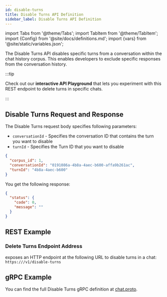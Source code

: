 ```yaml
---
id: disable-turns
title: Disable Turns API Definition
sidebar_label: Disable Turns API Definition
---
```


import Tabs from '@theme/Tabs';
import TabItem from '@theme/TabItem';
import {Config} from '@site/docs/definitions.md';
import {vars} from '@site/static/variables.json';

The Disable Turns API disables specific turns from a conversation within the 
chat history corpus. This enables developers to exclude specific responses 
from the conversation history. 

:::tip

Check out our **interactive API Playground** that lets you experiment with this 
REST endpoint to delete turns in specific chats.

:::

## Disable Turns Request and Response

The Disable Turns request body specifies following parameters:

* `conversationId` - Specifies the conversation ID that contains the turn 
  you want to disable
* `turnId` - Specifies the Turn ID that you want to disable

```json
{
  "corpus_id": 1,
  "conversationId": "0191086a-4b8a-4aec-b600-affa9b261ac",
  "turnId": "4b8a-4aec-b600"
}
```

You get the following response:

```json
{
  "status": {
    "code": 0,
    "message": ""
  }
}
```

## REST Example

### Delete Turns Endpoint Address

<Config v="names.product"/> exposes an HTTP endpoint at the following URL
to disable turns in a chat:
<code>https://<Config v="domains.rest.indexing"/>/v1/disable-turns</code>


## gRPC Example

You can find the full Disable Turns gRPC definition at [chat.proto](https://github.com/vectara/protos/blob/main/chat.proto).